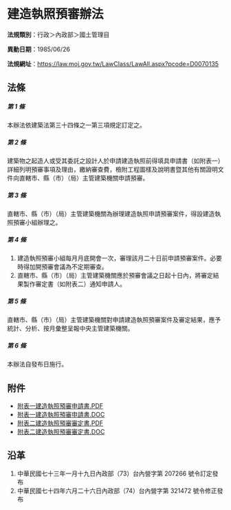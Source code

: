 # 建造執照預審辦法


**法規類別**：行政＞內政部＞國土管理目

**異動日期**：1985/06/26  

**法規網址**：https://law.moj.gov.tw/LawClass/LawAll.aspx?pcode=D0070135



## 法條
##### 第 1 條
本辦法依建築法第三十四條之一第三項規定訂定之。

##### 第 2 條
建築物之起造人或受其委託之設計人於申請建造執照前得填具申請書（如附表一）詳細列明預審事項及理由，繳納審查費，檢附工程圖樣及說明書暨其他有關證明文件向直轄市、縣（市）（局）主管建築機關申請預審。

##### 第 3 條
直轄市、縣（市）（局）主管建築機關為辦理建造執照申請預審案件，得設建造執照預審小組辦理之。

##### 第 4 條
1. 建造執照預審小組每月月底開會一次，審理該月二十日前申請預審案件。必要時得加開預審會議為不定期審查。
1. 直轄市、縣（市）（局）主管建築機關應於預審會議之日起十日內，將審定結果製作審定書（如附表二）通知申請人。

##### 第 5 條
直轄市、縣（市）（局）主管建築機關對申請建造執照預審案件及審定結果，應予統計、分析、按月彙整呈報中央主管建築機關。

##### 第 6 條
本辦法自發布日施行。
## 附件
* [附表一建造執照預審申請書.PDF](https://law.moj.gov.tw/LawClass/LawGetFile.ashx?FileId=0000233344)
* [附表一建造執照預審申請書.DOC](https://law.moj.gov.tw/LawClass/LawGetFile.ashx?FileId=0000018801)
* [附表二建造執照預審審定書.PDF](https://law.moj.gov.tw/LawClass/LawGetFile.ashx?FileId=0000233345)
* [附表二建造執照預審審定書.DOC](https://law.moj.gov.tw/LawClass/LawGetFile.ashx?FileId=0000018802)
## 沿革
1. 中華民國七十三年一月十九日內政部（73）台內營字第 207266 號令訂定發布
1. 中華民國七十四年六月二十六日內政部（74）台內營字第 321472 號令修正發布
